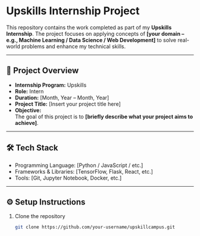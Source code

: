 # Upskills Internship Project

This repository contains the work completed as part of my **Upskills Internship**. The project focuses on applying concepts of **[your domain – e.g., Machine Learning / Data Science / Web Development]** to solve real-world problems and enhance my technical skills.  

---

## 🚀 Project Overview
- **Internship Program:** Upskills  
- **Role:** Intern  
- **Duration:** [Month, Year – Month, Year]  
- **Project Title:** [Insert your project title here]  
- **Objective:**  
  The goal of this project is to **[briefly describe what your project aims to achieve]**.  

---

## 🛠️ Tech Stack
- Programming Language: [Python / JavaScript / etc.]  
- Frameworks & Libraries: [TensorFlow, Flask, React, etc.]  
- Tools: [Git, Jupyter Notebook, Docker, etc.]

---

## ⚙️ Setup Instructions
1. Clone the repository  
   ```bash
   git clone https://github.com/your-username/upskillcampus.git




